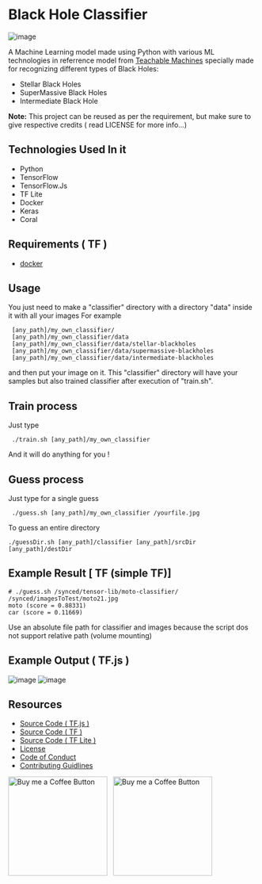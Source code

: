 # Black Hole Classifier
![image](https://user-images.githubusercontent.com/71369943/130124315-7369065a-c0eb-4a3b-a54b-ad96f00d2741.png)

A Machine Learning model made using Python with various ML technologies in referrence model from [Teachable Machines](https://teachablemachine.withgoogle.com/) specially made for recognizing different types of Black Holes:
- Stellar Black Holes
- SuperMassive Black Holes
- Intermediate Black Hole

**Note:** This project can be reused as per the requirement, but make sure to give respective credits ( read LICENSE for more info...)

## Technologies Used In it
- Python
- TensorFlow
- TensorFlow.Js
- TF Lite
- Docker
- Keras
- Coral

## Requirements ( TF )

* [docker](https://www.docker.com/products/docker-toolbox)

## Usage 

You just need to make a "classifier" directory with a directory "data" inside it with all your images
For example
```
 [any_path]/my_own_classifier/
 [any_path]/my_own_classifier/data
 [any_path]/my_own_classifier/data/stellar-blackholes
 [any_path]/my_own_classifier/data/supermassive-blackholes
 [any_path]/my_own_classifier/data/intermediate-blackholes
```
 and then put your image on it. 
 This "classifier" directory will have your samples but also trained classifier after execution of "train.sh". 

## Train process
 
Just type
```
 ./train.sh [any_path]/my_own_classifier
``` 
And it will do anything for you !

## Guess process

Just type for a single guess
```
 ./guess.sh [any_path]/my_own_classifier /yourfile.jpg
```

To guess an entire directory
```
./guessDir.sh [any_path]/classifier [any_path]/srcDir [any_path]/destDir
```

## Example Result [ TF (simple TF)]
```
# ./guess.sh /synced/tensor-lib/moto-classifier/ /synced/imagesToTest/moto21.jpg
moto (score = 0.88331)
car (score = 0.11669)
```

Use an absolute file path for classifier and images because the script dos not support relative path (volume mounting)
## Example Output ( TF.js )
![image](https://user-images.githubusercontent.com/71369943/130122772-b6369929-a636-432b-a227-e0b6b77806aa.png)
![image](https://user-images.githubusercontent.com/71369943/130122853-4d728642-7209-4d01-b2b4-04f40065e505.png)

## Resources
- [Source Code ( TF.js )](https://github.com/PulkitSinghDev/Black-Hole-Classifier/tree/main/TF.js_(source_code))
- [Source Code ( TF )](https://github.com/PulkitSinghDev/Black-Hole-Classifier/tree/main/TF_(source_code))
- [Source Code ( TF Lite )](https://github.com/PulkitSinghDev/Black-Hole-Classifier/tree/main/TF_Lite(source_code))
- [License](LICENSE)
- [Code of Conduct](CODE_OF_CONDUCT.md)
- [Contributing Guidlines](CONTRIBUTING.md)


[<img alt="Buy me a Coffee Button" width=200 src="https://cdn.dribbble.com/users/439816/screenshots/3580937/1_.gif">](https://www.patreon.com/PulkitSinghDev) &nbsp; [<img alt="Buy me a Coffee Button" width=200 src="https://media1.giphy.com/media/kmIZ4lx2ZHpr5jY0W4/giphy.gif?cid=6c09b9525if4qmp1c3ez9l9eqvywiqx8o1ao47gyfp1v0c20&rid=giphy.gif&ct=s">](https://www.buymeacoffee.com/PulkitSinghDev)
